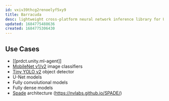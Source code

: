 ```yaml
---
id: vxiv39thcg2renoelyf5xy9
title: Barracuda
desc: lightweight cross-platform neural network inference library for Unity
updated: 1684775488636
created: 1684775306430
---
```


## Use Cases

- [[prdct.unity.ml-agent]]
-   [MobileNet v1/v2](https://github.com/tensorflow/models/blob/master/research/slim/nets/mobilenet_v1.md) image classifiers
-   [Tiny YOLO v2](https://pjreddie.com/darknet/yolov2/) object detector
-   U-Net models
-   Fully convolutional models
-   Fully dense models
-   [Spade](https://nvlabs.github.io/SPADE/) architecture (https://nvlabs.github.io/SPADE/)